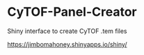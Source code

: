 # CyTOF-Panel-Creator
Shiny interface to create CyTOF .tem files

https://jimbomahoney.shinyapps.io/shiny/
